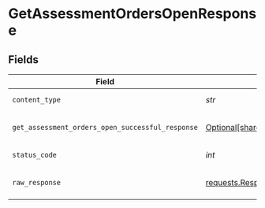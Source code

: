 # GetAssessmentOrdersOpenResponse


## Fields

| Field                                                                                                                          | Type                                                                                                                           | Required                                                                                                                       | Description                                                                                                                    |
| ------------------------------------------------------------------------------------------------------------------------------ | ------------------------------------------------------------------------------------------------------------------------------ | ------------------------------------------------------------------------------------------------------------------------------ | ------------------------------------------------------------------------------------------------------------------------------ |
| `content_type`                                                                                                                 | *str*                                                                                                                          | :heavy_check_mark:                                                                                                             | HTTP response content type for this operation                                                                                  |
| `get_assessment_orders_open_successful_response`                                                                               | [Optional[shared.GetAssessmentOrdersOpenSuccessfulResponse]](../../models/shared/getassessmentordersopensuccessfulresponse.md) | :heavy_minus_sign:                                                                                                             | GET /assessment/orders/open Successful response                                                                                |
| `status_code`                                                                                                                  | *int*                                                                                                                          | :heavy_check_mark:                                                                                                             | HTTP response status code for this operation                                                                                   |
| `raw_response`                                                                                                                 | [requests.Response](https://requests.readthedocs.io/en/latest/api/#requests.Response)                                          | :heavy_minus_sign:                                                                                                             | Raw HTTP response; suitable for custom response parsing                                                                        |